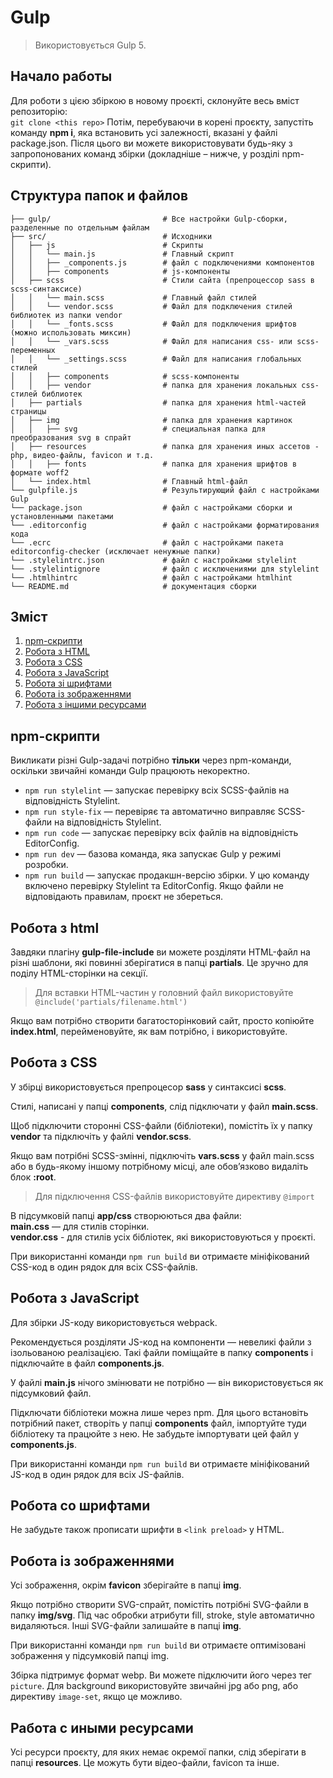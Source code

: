 # Gulp  
> Використовується Gulp 5. 

## Начало работы

Для роботи з цією збіркою в новому проєкті, склонуйте весь вміст репозиторію: <br>
`git clone <this repo>`
Потім, перебуваючи в корені проєкту, запустіть команду __npm i__, яка встановить усі залежності, вказані у файлі package.json.
Після цього ви можете використовувати будь-яку з запропонованих команд збірки (докладніше – нижче, у розділі npm-скрипти).

## Структура папок и файлов

```
├── gulp/                         # Все настройки Gulp-сборки, разделенные по отдельным файлам
├── src/                          # Исходники
│   ├── js                        # Скрипты
│   │   └── main.js               # Главный скрипт
│   │   ├── _components.js        # файл с подключениями компонентов
│   │   ├── components            # js-компоненты
│   ├── scss                      # Стили сайта (препроцессор sass в scss-синтаксисе)
│   │   └── main.scss             # Главный файл стилей
│   │   └── vendor.scss           # Файл для подключения стилей библиотек из папки vendor
│   │   └── _fonts.scss           # Файл для подключения шрифтов (можно использовать миксин)
│   │   └── _vars.scss            # Файл для написания css- или scss-переменных
│   │   └── _settings.scss        # Файл для написания глобальных стилей
│   │   ├── components            # scss-компоненты
│   │   ├── vendor                # папка для хранения локальных css-стилей библиотек
│   ├── partials                  # папка для хранения html-частей страницы
│   ├── img                       # папка для хранения картинок
│   │   ├── svg                   # специальная папка для преобразования svg в спрайт
│   ├── resources                 # папка для хранения иных ассетов - php, видео-файлы, favicon и т.д.
│   │   ├── fonts                 # папка для хранения шрифтов в формате woff2
│   └── index.html                # Главный html-файл
└── gulpfile.js                   # Результирующий файл с настройками Gulp
└── package.json                  # файл с настройками сборки и установленными пакетами
└── .editorconfig                 # файл с настройками форматирования кода
└── .ecrc                         # файл с настройками пакета editorconfig-checker (исключает ненужные папки)
└── .stylelintrc.json             # файл с настройками stylelint
└── .stylelintignore              # файл с исключениями для stylelint
└── .htmlhintrc                   # файл с настройками htmlhint
└── README.md                     # документация сборки
```

## Зміст
1. [npm-скрипти](#npm-скрипти)
2. [Робота з HTML](#робота-з-html)
3. [Робота з CSS](#робота-з-css)
4. [Робота з JavaScript](#робота-з-javascript)
5. [Робота зі шрифтами](#робота-зі-шрифтами)
6. [Робота із зображеннями](#робота-із-зображеннями)
7. [Робота з іншими ресурсами](#робота-з-іншими-ресурсами)


## npm-скрипти

Викликати різні Gulp-задачі потрібно __тільки__ через npm-команди, оскільки звичайні команди Gulp працюють некоректно.

* `npm run stylelint` — запускає перевірку всіх SCSS-файлів на відповідність Stylelint.
* `npm run style-fix` — перевіряє та автоматично виправляє SCSS-файли на відповідність Stylelint.
* `npm run code` — запускає перевірку всіх файлів на відповідність EditorConfig.
* `npm run dev` — базова команда, яка запускає Gulp у режимі розробки.
* `npm run build` — запускає продакшн-версію збірки. У цю команду включено перевірку Stylelint та EditorConfig. Якщо файли не відповідають правилам, проєкт не збереться.


## Робота з html

Завдяки плагіну __gulp-file-include__ ви можете розділяти HTML-файл на різні шаблони, які повинні зберігатися в папці __partials__. Це зручно для поділу HTML-сторінки на секції.

> Для вставки HTML-частин у головний файл використовуйте `@include('partials/filename.html')`

Якщо вам потрібно створити багатосторінковий сайт, просто копіюйте  __index.html__, перейменовуйте, як вам потрібно, і використовуйте.


## Робота з CSS

У збірці використовується препроцесор __sass__ у синтаксисі __scss__.

Стилі, написані у папці __components__, слід підключати у файл  __main.scss__.

Щоб підключити сторонні CSS-файли (бібліотеки), помістіть їх у папку __vendor__ та підключіть у файлі  __vendor.scss__.

Якщо вам потрібні SCSS-змінні, підключіть __vars.scss__ у файл main.scss або в будь-якому іншому потрібному місці, але обов’язково видаліть блок __:root__.

> Для підключення CSS-файлів використовуйте директиву `@import`

В підсумковій папці __app/css__ створюються два файли: <br> 
__main.css__  — для стилів сторінки. <br>
 __vendor.css__ - для стилів усіх бібліотек, які використовуються у проєкті.

При використанні команди `npm run build` ви отримаєте мініфікований CSS-код в один рядок для всіх CSS-файлів.

## Робота з JavaScript

Для збірки JS-коду використовується webpack.

Рекомендується розділяти JS-код на компоненти — невеликі файли з ізольованою реалізацією. Такі файли поміщайте в папку __components__ і підключайте в файл __components.js__.

У файлі __main.js__ нічого змінювати не потрібно — він використовується як підсумковий файл.

Підключати бібліотеки можна лише через npm. Для цього встановіть потрібний пакет, створіть у папці __components__ файл, імпортуйте туди бібліотеку та працюйте з нею. Не забудьте імпортувати цей файл у __components.js__.

При використанні команди `npm run build` ви отримаєте мініфікований JS-код в один рядок для всіх JS-файлів.

## Робота со шрифтами

Не забудьте також прописати шрифти в `<link preload>` у HTML.

## Робота із зображеннями

Усі зображення, окрім __favicon__ зберігайте в папці __img__.

Якщо потрібно створити SVG-спрайт, помістіть потрібні SVG-файли в папку __img/svg__. Під час обробки атрибути fill, stroke, style автоматично видаляються. Інші SVG-файли залишайте в папці __img__.

При використанні команди `npm run build` ви отримаєте оптимізовані зображення у підсумковій папці img.

Збірка підтримує формат webp. Ви можете підключити його через тег `picture`. Для background використовуйте звичайні jpg або png, або директиву `image-set`, якщо це можливо.

## Работа с иными ресурсами

Усі ресурси проєкту, для яких немає окремої папки, слід зберігати в папці __resources__. Це можуть бути відео-файли, favicon та інше.


